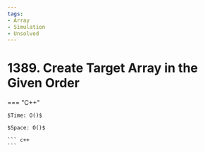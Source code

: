 ```yaml
---
tags:
- Array
- Simulation
- Unsolved
---
```



# 1389. Create Target Array in the Given Order

=== "C++"

    $Time: O()$

    $Space: O()$

    ``` c++
    ```
